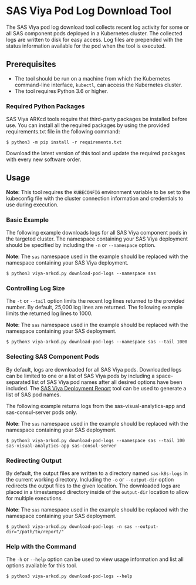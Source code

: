 # SAS Viya Pod Log Download Tool

The SAS Viya pod log download tool collects recent log activity for some or all SAS component pods deployed
in a Kubernetes cluster. The collected logs are written to disk for easy access. Log files are prepended with the status
information available for the pod when the tool is executed.

## Prerequisites

- The tool should be run on a machine from which the Kubernetes command-line interface, `kubectl`, can access the Kubernetes cluster. 
- The tool requires Python 3.6 or higher.  

### Required Python Packages

SAS Viya ARKcd tools require that third-party packages be installed before use. You can install all the required packages by using the provided requirements.txt file in the following command:

```commandline
$ python3 -m pip install -r requirements.txt
```

Download the latest version of this tool and update the required packages with every new software order.

## Usage

**Note**: This tool requires the `KUBECONFIG` environment variable to be set to the kubeconfig file with the cluster
connection information and credentials to use during execution.

### Basic Example

The following example downloads logs for all SAS Viya component pods in the targeted cluster. The namespace containing your SAS
Viya deployment should be specified by including the `-n` or `--namespace` option.

**Note**: The `sas` namespace used in the example should be replaced with the namespace containing your SAS Viya
deployment.

```commandline
$ python3 viya-arkcd.py download-pod-logs --namespace sas
```

### Controlling Log Size

The `-t` or `--tail` option limits the recent log lines returned to the provided number. By default, 25,000 log lines are returned.
The following example limits the returned log lines to 1000.

**Note**: The `sas` namespace used in the example should be replaced with the namespace containing your SAS
deployment.

```commandline
$ python3 viya-arkcd.py download-pod-logs --namespace sas --tail 1000
```

### Selecting SAS Component Pods

By default, logs are downloaded for all SAS Viya pods. Downloaded logs can be limited to one or a list of SAS Viya pods 
by including a space-separated list of SAS Viya pod names after all desired options have been included. The
[SAS Viya Deployment Report](../deployment_report) tool can be used to generate a list of SAS pod names.

The following example returns logs from the sas-visual-analytics-app and sas-consul-server pods only.

**Note**: The `sas` namespace used in the example should be replaced with the namespace containing your SAS
deployment.

```commandline
$ python3 viya-arkcd.py download-pod-logs --namespace sas --tail 100 sas-visual-analytics-app sas-consul-server
```

### Redirecting Output

By default, the output files are written to a directory named `sas-k8s-logs` in the current working directory. Including
the `-o` or `--output-dir` option redirects the output files to the given location. The downloaded logs are placed in a
timestamped directory inside of the `output-dir` location to allow for multiple executions.

**Note**: The `sas` namespace used in the example should be replaced with the namespace containing your SAS
deployment.

```commandline
$ python3 viya-arkcd.py download-pod-logs -n sas --output-dir="/path/to/report/"
```

### Help with the Command

The `-h` or `--help` option can be used to view usage information and list all options available for this tool.

```commandline
$ python3 viya-arkcd.py download-pod-logs --help
```
